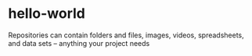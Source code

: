 # hello-world
Repositories can contain folders and files, images, videos, spreadsheets, and data sets – anything your project needs
